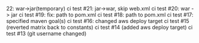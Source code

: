 22: war->jar(temporary)
ci test #21: jar->war, skip web.xml
ci test #20: war -> jar
ci test #19: fix: path to pom.xml
ci test #18: path to pom.xml
ci test #17: specified maven goal(s)
ci test #16: changed aws deploy target
ci test #15 (reverted matrix back to constants)
ci test #14 (added aws deploy target)
ci test #13 (git username changed)
